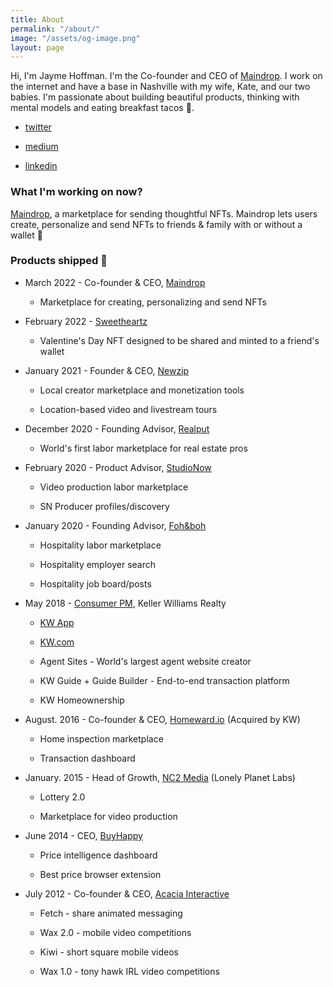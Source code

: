 ```yaml
---
title: About
permalink: "/about/"
image: "/assets/og-image.png"
layout: page
---
```


Hi, I'm Jayme Hoffman. I'm the Co-founder and CEO of [Maindrop](https://www.maindrop.xyz/). I work on the internet and have a base in Nashville with my wife, Kate, and our two babies. I'm passionate about building beautiful products, thinking with mental models and eating breakfast tacos 🌮.

* [twitter](https://twitter.com/jaymehoffman)

* [medium](https://medium.com/@jaymehoffman)

* [linkedin](https://www.linkedin.com/in/jaymehoffman/)

### What I'm working on now?

[Maindrop](https://www.maindrop.xyz/), a marketplace for sending thoughtful NFTs. Maindrop lets users create, personalize and send NFTs to friends & family with or without a wallet 💚

### Products shipped 🚢

* March 2022 - Co-founder & CEO, [Maindrop](https://www.maindrop.xyz/)

  * Marketplace for creating, personalizing and send NFTs


* February 2022 - [Sweetheartz](https://www.sweetheartz.xyz/)

  * Valentine's Day NFT designed to be shared and minted to a friend's wallet


* January 2021 - Founder & CEO, [Newzip](http://newzip.com/)

  * Local creator marketplace and monetization tools

  * Location-based video and livestream tours


* December 2020 - Founding Advisor, [Realput](https://www.realput.com/)

  * World's first labor marketplace for real estate pros

* February 2020 - Product Advisor, [StudioNow](http://studionow.com/)

  * Video production labor marketplace

  * SN Producer profiles/discovery


* January 2020 - Founding Advisor, [Foh&boh](http://fohandboh.com/)

  * Hospitality labor marketplace

  * Hospitality employer search

  * Hospitality job board/posts


* May 2018 - [Consumer PM](https://www.linkedin.com/posts/jaymehoffman_make-impact-in-real-estate-check-i-activity-6641050799554256896-f4II), Keller Williams Realty

  * [KW App](https://apps.apple.com/us/app/kw-buy-sell-real-estate/id652512924)

  * [KW.com](https://kw.com/)

  * Agent Sites - World's largest agent website creator

  * KW Guide \+ Guide Builder - End-to-end transaction platform

  * KW Homeownership

* August. 2016 - Co-founder & CEO, [Homeward.io](https://homeward.io/) (Acquired by KW)

  * Home inspection marketplace

  * Transaction dashboard

* January. 2015 - Head of Growth, [NC2 Media](http://nc2media.com/) (Lonely Planet Labs)

  * Lottery 2.0

  * Marketplace for video production

* June 2014 - CEO, [BuyHappy](https://angel.co/buyhappy)

  * Price intelligence dashboard

  * Best price browser extension

* July 2012 - Co-founder & CEO, [Acacia Interactive](https://angel.co/acacia)

  * Fetch - share animated messaging

  * Wax 2.0 - mobile video competitions

  * Kiwi - short square mobile videos

  * Wax 1.0 - tony hawk IRL video competitions